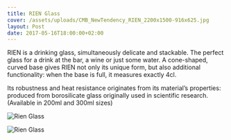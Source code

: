 ```yaml
---
title: RIEN Glass
cover: /assets/uploads/CMB_NewTendency_RIEN_2200x1500-916x625.jpg
layout: Post
date: 2017-05-16T18:00:00+02:00
---
```

RIEN is a drinking glass, simultaneously delicate and stackable. The perfect glass for a drink at the bar, a wine or just some water.
A cone-shaped, curved base gives RIEN not only its unique form, but also additional functionality: when the base is full, it measures exactly 4cl.

Its robustness and heat resistance originates from its material’s properties: produced from borosilicate glass originally used in scientific research. (Available in 200ml and 300ml sizes)

![Rien Glass](/assets/uploads/RIEN_Glas_200_300ml_NewTendency_1400x2000-437x625.jpg)

![Rien Glass](/assets/uploads/RIEN_Glas_Detail_NewTendency_2000x1400-892x625.jpg)

